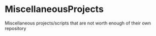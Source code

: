 # MiscellaneousProjects
Miscellaneous projects/scripts that are not worth enough of their own repository
